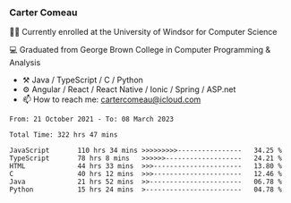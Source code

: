### Carter Comeau

🙋‍♂️ Currently enrolled at the University of Windsor for Computer Science

💻 Graduated from George Brown College in Computer Programming & Analysis

- ⚒️ Java / TypeScript / C / Python
- ⚙️ Angular / React / React Native / Ionic / Spring / ASP.net
- 📫 How to reach me: cartercomeau@icloud.com

<!--START_SECTION:waka-->

```text
From: 21 October 2021 - To: 08 March 2023

Total Time: 322 hrs 47 mins

JavaScript       110 hrs 34 mins >>>>>>>>>----------------   34.25 %
TypeScript       78 hrs 8 mins   >>>>>>-------------------   24.21 %
HTML             44 hrs 33 mins  >>>----------------------   13.80 %
C                40 hrs 12 mins  >>>----------------------   12.46 %
Java             21 hrs 52 mins  >>-----------------------   06.78 %
Python           15 hrs 24 mins  >------------------------   04.78 %
```

<!--END_SECTION:waka-->
